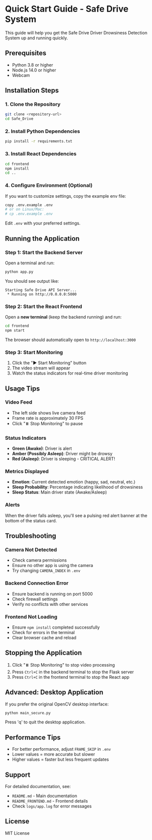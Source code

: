 # Quick Start Guide - Safe Drive System

This guide will help you get the Safe Drive Driver Drowsiness Detection System up and running quickly.

## Prerequisites

- Python 3.8 or higher
- Node.js 14.0 or higher
- Webcam

## Installation Steps

### 1. Clone the Repository
```bash
git clone <repository-url>
cd Safe_Drive
```

### 2. Install Python Dependencies
```bash
pip install -r requirements.txt
```

### 3. Install React Dependencies
```bash
cd frontend
npm install
cd ..
```

### 4. Configure Environment (Optional)
If you want to customize settings, copy the example env file:
```bash
copy .env.example .env
# or on Linux/Mac:
# cp .env.example .env
```

Edit `.env` with your preferred settings.

## Running the Application

### Step 1: Start the Backend Server

Open a terminal and run:
```bash
python app.py
```

You should see output like:
```
Starting Safe Drive API Server...
 * Running on http://0.0.0.0:5000
```

### Step 2: Start the React Frontend

Open a **new terminal** (keep the backend running) and run:
```bash
cd frontend
npm start
```

The browser should automatically open to `http://localhost:3000`

### Step 3: Start Monitoring

1. Click the "▶️ Start Monitoring" button
2. The video stream will appear
3. Watch the status indicators for real-time driver monitoring

## Usage Tips

### Video Feed
- The left side shows live camera feed
- Frame rate is approximately 30 FPS
- Click "⏸️ Stop Monitoring" to pause

### Status Indicators
- **Green (Awake)**: Driver is alert
- **Amber (Possibly Asleep)**: Driver might be drowsy
- **Red (Asleep)**: Driver is sleeping - CRITICAL ALERT!

### Metrics Displayed
- **Emotion**: Current detected emotion (happy, sad, neutral, etc.)
- **Sleep Probability**: Percentage indicating likelihood of drowsiness
- **Sleep Status**: Main driver state (Awake/Asleep)

### Alerts
When the driver falls asleep, you'll see a pulsing red alert banner at the bottom of the status card.

## Troubleshooting

### Camera Not Detected
- Check camera permissions
- Ensure no other app is using the camera
- Try changing `CAMERA_INDEX` in `.env`

### Backend Connection Error
- Ensure backend is running on port 5000
- Check firewall settings
- Verify no conflicts with other services

### Frontend Not Loading
- Ensure `npm install` completed successfully
- Check for errors in the terminal
- Clear browser cache and reload

## Stopping the Application

1. Click "⏸️ Stop Monitoring" to stop video processing
2. Press `Ctrl+C` in the backend terminal to stop the Flask server
3. Press `Ctrl+C` in the frontend terminal to stop the React app

## Advanced: Desktop Application

If you prefer the original OpenCV desktop interface:
```bash
python main_secure.py
```

Press 'q' to quit the desktop application.

## Performance Tips

- For better performance, adjust `FRAME_SKIP` in `.env`
- Lower values = more accurate but slower
- Higher values = faster but less frequent updates

## Support

For detailed documentation, see:
- `README.md` - Main documentation
- `README_FRONTEND.md` - Frontend details
- Check `logs/app.log` for error messages

## License

MIT License

